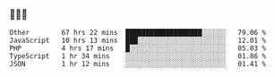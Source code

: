 ### 👋👋👋
<!--START_SECTION:waka-->
```text
Other        67 hrs 22 mins  ███████████████████░░░░░░   79.06 % 
JavaScript   10 hrs 13 mins  ███░░░░░░░░░░░░░░░░░░░░░░   12.01 % 
PHP          4 hrs 17 mins   █░░░░░░░░░░░░░░░░░░░░░░░░   05.03 % 
TypeScript   1 hr 34 mins    ░░░░░░░░░░░░░░░░░░░░░░░░░   01.86 % 
JSON         1 hr 12 mins    ░░░░░░░░░░░░░░░░░░░░░░░░░   01.41 %
```
<!--END_SECTION:waka-->
